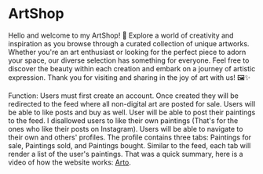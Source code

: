 # ArtShop

Hello and welcome to my ArtShop! 🎨 Explore a world of creativity and inspiration as you browse through a curated collection of unique artworks. Whether you're an art enthusiast or looking for the perfect piece to adorn your space, our diverse selection has something for everyone. Feel free to discover the beauty within each creation and embark on a journey of artistic expression. Thank you for visiting and sharing in the joy of art with us! 🖼️✨

Function: Users must first create an account. Once created they will be redirected to the feed where all non-digital art are posted for sale. Users will be able to like posts and buy as well. User will be able to post their paintings to the feed. I disallowed users to like their own paintings (That's for the ones who like their posts on Instagram). Users will be able to navigate to their own and others' profiles. The profile contains three tabs: Paintings for sale, Paintings sold, and Paintings bought. Similar to the feed, each tab will render a list of the user's paintings. That was a quick summary, here is a video of how the website works: [Arto](https://youtu.be/EZzNakfyxYg?si=vKeINQGYx3CC659n). 

